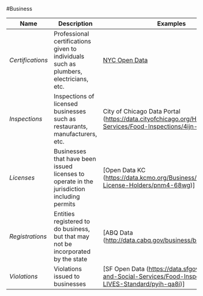 #Business

| Name | Description | Examples |
| --- | --- | --- |
| *Certifications* | Professional certifications given to individuals such as plumbers, electricians, etc. | [NYC Open Data](https://data.cityofnewyork.us/Business/M-WBE-LBE-and-EBE-Certified-Business-List/ci93-uc8s) |
| *Inspections* | Inspections of licensed businesses such as restaurants, manufacturers, etc. | City of Chicago Data Portal (https://data.cityofchicago.org/Health-Human-Services/Food-Inspections/4ijn-s7e5) |
| *Licenses* | Businesses that have been issued licenses to operate in the jurisdiction including permits|  [Open Data KC (https://data.kcmo.org/Business/Business-License-Holders/pnm4-68wg)] |
| *Registrations* | Entities registered to do business, but that may not be incorporated by the state |  [ABQ Data (http://data.cabq.gov/business/busregistration/) |
| *Violations* |  Violations issued to businesses |  [SF Open Data (https://data.sfgov.org/Health-and-Social-Services/Food-Inspections-LIVES-Standard/pyih-qa8i)] |
